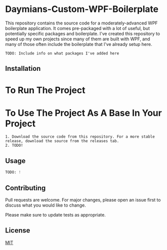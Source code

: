 # Daymians-Custom-WPF-Boilerplate

This repository contains the source code for a moderately-advanced WPF boilerplate application. It comes pre-packaged with a lot of useful, but potentially specific packages and boilerplate. I've created this repository to speed up my own projects since many of them are built with WPF, and many of those often include the boilerplate that I've already setup here. 

`TODO: Include info on what packages I've added here`

## Installation

# To Run The Project

# To Use The Project As A Base In Your Project
```
1. Download the source code from this repository. For a more stable release, download the source from the releases tab.
2. TODO!
```

## Usage

```python
TODO: !
```

## Contributing
Pull requests are welcome. For major changes, please open an issue first to discuss what you would like to change.

Please make sure to update tests as appropriate.

## License
[MIT](https://choosealicense.com/licenses/mit/)
